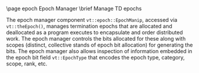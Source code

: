 \page epoch Epoch Manager
\brief Manage TD epochs

The epoch manager component `vt::epoch::EpochManip`, accessed via
`vt::theEpoch()`, manages termination epochs that are allocated and deallocated
as a program executes to encapsulate and order distributed work. The epoch
manager controls the bits allocated for these along with scopes (distinct,
collective stands of epoch bit allocation) for generating the bits. The epoch
manager also allows inspection of information embedded in the epoch bit field
`vt::EpochType` that encodes the epoch type, category, scope, rank, etc.
